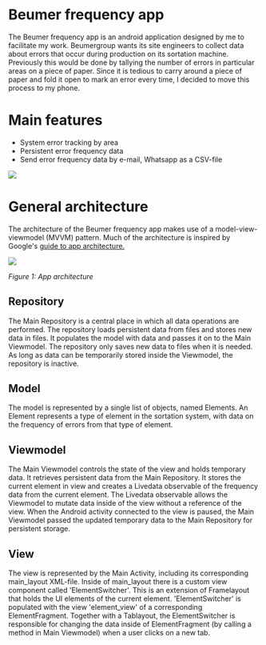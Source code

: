 # Beumer frequency app

The Beumer frequency app is an android application designed by me to facilitate my work.
 Beumergroup wants its site engineers to collect data about errors that occur during production on its sortation machine. Previously this would be done by tallying the number of errors in particular areas on a piece of paper. Since it is tedious to carry around a piece of paper and fold it open to mark an error every time, I decided to move this process to my phone.

# Main features

- System error tracking by area
- Persistent error frequency data
- Send error frequency data by e-mail, Whatsapp as a CSV-file

![](RackMultipart20200823-4-he7tuh_html_bc45005ddde5e6a5.jpg)

# General architecture

The architecture of the Beumer frequency app makes use of a model-view-viewmodel (MVVM) pattern. Much of the architecture is inspired by Google&#39;s [guide to app architecture.](https://developer.android.com/jetpack/docs/guide)

![](RackMultipart20200823-4-he7tuh_html_30516efde020af2c.png)

_Figure 1: App architecture_

## Repository

The Main Repository is a central place in which all data operations are performed. The repository loads persistent data from files and stores new data in files. It populates the model with data and passes it on to the Main Viewmodel. The repository only saves new data to files when it is needed. As long as data can be temporarily stored inside the Viewmodel, the repository is inactive.

## Model

The model is represented by a single list of objects, named Elements. An Element represents a type of element in the sortation system, with data on the frequency of errors from that type of element.

## Viewmodel

The Main Viewmodel controls the state of the view and holds temporary data. It retrieves persistent data from the Main Repository. It stores the current element in view and creates a Livedata observable of the frequency data from the current element. The Livedata observable allows the Viewmodel to mutate data inside of the view without a reference of the view. When the Android activity connected to the view is paused, the Main Viewmodel passed the updated temporary data to the Main Repository for persistent storage.

## View

The view is represented by the Main Activity, including its corresponding main\_layout XML-file. Inside of main\_layout there is a custom view component called &#39;ElementSwitcher&#39;. This is an extension of Framelayout that holds the UI elements of the current element. &#39;ElementSwitcher&#39; is populated with the view &#39;element\_view&#39; of a corresponding ElementFragment. Together with a Tablayout, the ElementSwitcher is responsible for changing the data inside of ElementFragment (by calling a method in Main Viewmodel) when a user clicks on a new tab.
